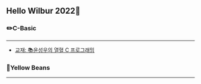 Hello Wilbur 2022🌈
-------------
### ✏️C-Basic
***
* [교재: 📚윤성우의 열혈 C 프로그래밍](http://www.yes24.com/Product/Goods/4333686 "교재: 📚윤성우의 열혈 C 프로그래밍")

### 🌱Yellow Beans
***

<!--
**Wilbur0306/Wilbur0306** is a ✨ _special_ ✨ repository because its `README.md` (this file) appears on your GitHub profile.

Here are some ideas to get you started:

- 🔭 I’m currently working on ...
- 🌱 I’m currently learning ...
- 👯 I’m looking to collaborate on ...
- 🤔 I’m looking for help with ...
- 💬 Ask me about ...
- 📫 How to reach me: ...
- 😄 Pronouns: ...
- ⚡ Fun fact: ...
-->

